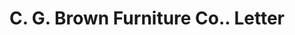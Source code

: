 ---
doi: 10.7916/D8HX2QR9
date_other: '1910'
date_other_textual: '1910'
form: correspondence
genre:
- Letters (correspondence)
name:
- C. G. Brown Furniture Co.
object_in_context_url: https://biggert.cul.columbia.edu/items/view/ave_biggert_01204
subject_hierarchical_geographic:
- Syracuse, New York, United States
subject_name:
- C. G. Brown Furniture Co.
title: C. G. Brown Furniture Co.. Letter
sort_title: C. G. Brown Furniture Co.. Letter
call_number: ave_biggert_01204
coordinates:
- 43.04694444444444,-76.14444444444445
pid: ave_biggert_01204
identifiers: ave_biggert_01204
thumbnail: https://derivativo-2.library.columbia.edu/iiif/2/ldpd:343379/full/!256,256/0/native.jpg
permalink: "/items/ave_biggert_01204/"
layout: iiif-image-page
---